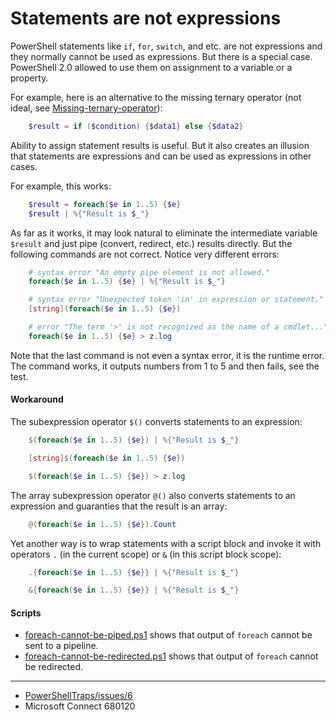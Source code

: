 # Statements are not expressions

[Missing-ternary-operator]: ../Missing-ternary-operator

PowerShell statements like `if`, `for`, `switch`, and etc. are not expressions
and they normally cannot be used as expressions. But there is a special case.
PowerShell 2.0 allowed to use them on assignment to a variable or a property.

For example, here is an alternative to the missing ternary operator (not ideal,
see [Missing-ternary-operator]):

```powershell
    $result = if ($condition) {$data1} else {$data2}
```

Ability to assign statement results is useful. But it also creates an illusion
that statements are expressions and can be used as expressions in other cases.

For example, this works:

```powershell
    $result = foreach($e in 1..5) {$e}
    $result | %{"Result is $_"}
```

As far as it works, it may look natural to eliminate the intermediate variable
`$result` and just pipe (convert, redirect, etc.) results directly. But the
following commands are not correct. Notice very different errors:

```powershell
    # syntax error "An empty pipe element is not allowed."
    foreach($e in 1..5) {$e} | %{"Result is $_"}

    # syntax error "Unexpected token 'in' in expression or statement."
    [string](foreach($e in 1..5) {$e})

    # error "The term '>' is not recognized as the name of a cmdlet..."
    foreach($e in 1..5) {$e} > z.log
```

Note that the last command is not even a syntax error, it is the runtime error.
The command works, it outputs numbers from 1 to 5 and then fails, see the test.

#### Workaround

The subexpression operator `$()` converts statements to an expression:

```powershell
    $(foreach($e in 1..5) {$e}) | %{"Result is $_"}

    [string]$(foreach($e in 1..5) {$e})

    $(foreach($e in 1..5) {$e}) > z.log
```

The array subexpression operator `@()` also converts statements to an
expression and guaranties that the result is an array:

```powershell
    @(foreach($e in 1..5) {$e}).Count
```

Yet another way is to wrap statements with a script block and invoke it with
operators `.` (in the current scope) or `&` (in this script block scope):

```powershell
    .{foreach($e in 1..5) {$e}} | %{"Result is $_"}

    &{foreach($e in 1..5) {$e}} | %{"Result is $_"}
```

#### Scripts

- [foreach-cannot-be-piped.ps1](foreach-cannot-be-piped.ps1) shows that output of `foreach` cannot be sent to a pipeline.
- [foreach-cannot-be-redirected.ps1](foreach-cannot-be-redirected.ps1) shows that output of `foreach` cannot be redirected.

---

- [PowerShellTraps/issues/6](https://github.com/nightroman/PowerShellTraps/issues/6)
- Microsoft Connect 680120
